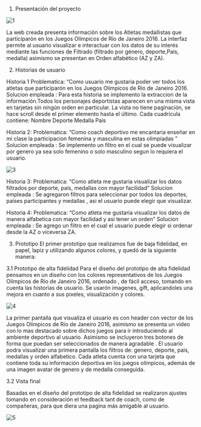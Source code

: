 1. Presentación del proyecto

![1](https://user-images.githubusercontent.com/108832268/187640753-89e159c4-9fbf-48b8-b715-008d1d49c958.jpeg)


La web creada presenta información sobre los Atletas medallistas que participarón en los Juegos Olímpicos de Río de Janeiro 2016. La interfaz permite al usuario visualizar e interactuar con los datos de su interés mediante las funciones de Filtrado (filtrado por género, deporte,País, medalla) asimismo se presentan en   Orden alfabético (AZ y ZA).

2. Historias de usuario

Historia 1 
Problematica: “Como usuario me gustaria poder ver todos los atletas que participarón en los Juegos Olímpicos de Río de Janeiro 2016. 
Solucion empleada : Para esta historia se implemento la extraccion de la información.Todos los personajes deportistas aparecen en una misma vista en tarjetas sin ningún orden en particular. La vista no tiene paginación, se hace scroll desde el primer elemento hasta el último.
Cada cuadrícula contiene:
Nombre
Deporte
Medalla
País

Historia 2: Problematica: “Como coach deportivo  me encantaria enseñar en mi clase la participacion femenina y masculina en estas olimpiadas ”
Solucion empleada : Se implemento un filtro en el cual se puede visualizar por genero ya sea solo femenino o solo masculino segun lo requiera el usuario. 

![3](https://user-images.githubusercontent.com/108832268/187641344-3df7d456-fc54-4449-a093-0c0ea7a7a532.jpeg)


Historia 3: Problematica: “Como atleta me gustaria visualizar los datos filtrados por deporte, país, medallas con mayor facilidad” 
Solucion empleada : Se agregaron filtros para seleccionar por todos los deportes, países participantes y medallas , asi el usuario puede elegir que visualizar.

Historia 4: Problematica: “Como atleta me gustaria visualizar los datos de manera alfabetica con mayor facilidad y asi tener un orden” 
Solucion empleada : Se agrego un filtro en el cual el usuario puede elegir si ordenar desde la AZ o viceversa ZA.



3. Prototipo
El primer prototipo que realizamos fue de baja fidelidad, en papel, lapiz y utilizando algunos colores, y quedó de la siguiente manera:

3.1 Prototipo de alta fidelidad
Para el diseño del prototipo de alta fidelidad pensamos en un diseño con los colores representativos de los Juegos Olímpicos de Río de Janeiro 2016, ordenado , de fácil acceso, tomando en cuenta las historias de usuario. Se usarón imagenes, gift, aplicandoles una mejora en cuanto a sus pixeles, visualización y colores.

![4](https://user-images.githubusercontent.com/108832268/187641548-93b3faef-0a39-426c-b81e-aa74cb224339.jpeg)


La primer pantalla que visualiza el usuario es con header con vector de los Juegos Olímpicos de Río de Janeiro 2016, asimismo se presenta un video con lo mas destacado sobre dichos juegos para ir introduciendo al ambiente deportivo al usuario. 
Asimismo se incluyeron tres botones de forma que puedan ser seleccionados de manera agradable .
El usuario podra visualizar una primera pantalla los  filtros de: genero, deporte, pais, medallas y orden alfabetico. Cada atleta cuenta con una tarjeta que contiene toda su información deportiva en los juegos olímpicos, además de una imagen avatar de genero y de medalla conseguida.

3.2 Vista final

Basadas en el diseño del prototipo de alta fidelidad se realizaron ajustes tomando en consideración el feedback tant de coach, como de compañeras, para que diera una pagina más amigable al usuario.

![5](https://user-images.githubusercontent.com/108832268/187641461-4f65a3e3-63dc-4442-97fa-c13e77f4131b.jpeg)







